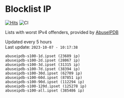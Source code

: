 # Blocklist IP

[![Hits](https://hits.seeyoufarm.com/api/count/incr/badge.svg?url=https%3A%2F%2Fgithub.com%2Fborestad%2Fblocklist-ip%2F&count_bg=%2379C83D&title_bg=%23555555&icon=&icon_color=%23E7E7E7&title=hits&edge_flat=false)](https://hits.seeyoufarm.com)  ![CI](https://img.shields.io/github/workflow/status/borestad/blocklist-ip/CI?style=flat-square)

Lists with worst IPv4 offenders, provided by [AbuseIPDB](https://www.abuseipdb.com/)

<!-- FOOTER-PLACEHOLDER -->
Updated every 5 hours<br>
Last update: `2023-10-07 - 10:17:38`
```
abuseipdb-s100-1d.ipset (23689 ip)
abuseipdb-s100-2d.ipset (28067 ip)
abuseipdb-s100-3d.ipset (31315 ip)
abuseipdb-s100-7d.ipset (38394 ip)
abuseipdb-s100-30d.ipset (62709 ip)
abuseipdb-s100-60d.ipset (87851 ip)
abuseipdb-s100-90d.ipset (112294 ip)
abuseipdb-s100-120d.ipset (125278 ip)
abuseipdb-s100-all.ipset (385486 ip)
```
